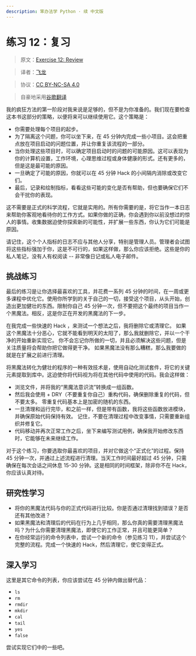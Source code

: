 ```yaml
---
description: 笨办法学 Python · 续 中文版
---
```


# 练习 12：复习

> 原文：[Exercise 12: Review](https://learncodethehardway.org/more-python-book/ex12.html)

> 译者：[飞龙](https://github.com/wizardforcel)

> 协议：[CC BY-NC-SA 4.0](http://creativecommons.org/licenses/by-nc-sa/4.0/)

> 自豪地采用[谷歌翻译](https://translate.google.cn/)

我的疯狂方法的第一阶段对我来说是足够的，但不是为你准备的。我们现在要检查这本书这部分的策略，以便将来可以继续使用它。这个策略是：

+   你需要处理每个项目的起步。
+   为了隔离这个问题，你可以坐下来，在 45 分钟内完成一些小项目。这会把重点放在项目启动的问题位置，并让你重复该流程的一部分。
+   当你处理这些项目时，可以确定项目启动时的问题的可能原因。这可以表现为你的计算机设置，工作环境，心理思维过程或身体健康的形式。还有更多的，但是这是最可能的原因。
+   一旦确定了可能的原因，你就可以在 45 分钟 Hack 的小间隔内消除或改变它们。
+   最后，记录和绘制指标，看看这些可能的变化是否有帮助，但也要确保它们不会干扰你的表现。

这不需要是正式的科学流程，它就是实用的。所有你需要的是，将它当作一本日志来帮助你客观地看待你的工作方式。如果你做的正确，你会遇到你以前没想过的惊人的事情。收集数据迫使你探索新的可能性，并扩展一些东西，你认为它们可能是原因。

请记住，这个个人指标的日志不应与其他人分享，特别是管理人员。管理者会试图将这些指标强加于你，这是不可行的，如果这样做，那么你应该拒绝。这些是你的私人笔记，没有人有权阅读 -- 非常像日记或私人电子邮件。

## 挑战练习

最后的练习是让你选择最喜欢的工具，并花费一系列 45 分钟的时间，在一周或更多课程中优化它。使用你所学到的关于自己的一切，接受这个项目，从头开始，创造出更加健壮的东西。限制你自己 45 分钟一次，但不要把这个最终的项目当作一个黑魔法。相反，这是你正在开发的黑魔法的下一步。

在我完成一些快速的 Hack ，来测试一个想法之后，我将删除它或清理它。 如果这个黑魔法十分恶心，它就不能看到明天的太阳了，那么我就删除它，并以一个干净的开始重新实现它。 你不会忘记你所做的一切，并且必须解决这些问题，但是关注质量将会帮助你把它做得更干净。 如果黑魔法没有那么糟糕，那么我要做的就是在扩展之前进行清理。

将黑魔法转化为健壮的程序的一种有效技术是，使用自动化测试套件，将它的关键元素提取到库中。这迫使你将代码视为将在其他代码中使用的代码。我会这样做：

+   浏览文件，并将我的“黑魔法意识流”转换成一组函数。
+   然后我会使用 +   DRY（不要重复你自己）重构代码，确保删除重复的代码，但不要太多。 零重复代码基本上是加密的随机的东西。
+   一旦清理和运行完毕，和之前一样，但是带有函数，我将这些函数放进模块，并确保原始代码保持有效。 记住，不要在清理过程中改变事情，只需要重新组织并修复它。
+   代码移动并再次正常工作之后，坐下来编写测试用例，确保我开始修改东西时，它能够在未来继续工作。

对于这个练习，你要选取你最喜欢的项目，并对它做这个“正式化”的过程。保持 45 分钟一次，并通过上述流程进行清理。当天工作时间最好超过 45 分钟，只需确保在每次会话之间休息 15-30 分钟。这是相同的时间框架，除非你不在 Hack，你应该认真对待。

## 研究性学习

+   将你的黑魔法代码与你的正式代码进行比较。你是否通过清理找到错误？是否还有其他改进？
+   如果黑魔法和清理后的代码在行为上几乎相同，那么你真的需要清理黑魔法吗？为什么你需要清理黑魔法，即使它的工作正常，并且可能更简单？
+   在你经常运行的命令列表中，尝试一个新的命令（参见练习 11），并尝试这个完整的流程。完成一个快速的 Hack，然后清理它，使它变得正式。

## 深入学习

这里是其它命令的列表，你应该尝试在 45 分钟内做出替代品：

+   `ls`
+   `rm`
+   `rmdir`
+   `mkdir`
+   `cal`
+   `tail`
+   `yes`
+   `false`

尝试实现它们中的一些吧。
